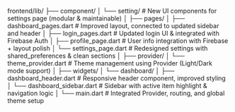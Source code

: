 frontend/lib/
├── component/
│   └── setting/                        # New UI components for settings page (modular & maintainable)
│
├── pages/
│   ├── dashboard_pages.dart           # Improved layout, connected to updated sidebar and header
│   ├── login_pages.dart               # Updated login UI & integrated with Firebase Auth
│   ├── profile_page.dart              # User info integration with Firebase + layout polish
│   └── settings_page.dart             # Redesigned settings with shared_preferences & clean sections
│
├── provider/
│   └── theme_provider.dart            # Theme management using Provider (Light/Dark mode support)
│
├── widgets/
│   └── dashboard/
│       ├── dashboard_header.dart      # Responsive header component, improved styling
│       └── dashboard_sidebar.dart     # Sidebar with active item highlight & navigation logic
│
└── main.dart                          # Integrated Provider, routing, and global theme setup
